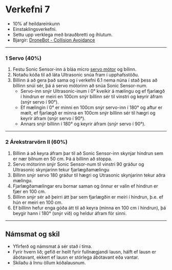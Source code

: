 # Verkefni 7 

- 10% af heildareinkunn
- Einstaklingsverkefni.
- Settu upp verklega með brauðbretti og íhlutum.
- Bjargir: [DroneBot - Collision Avoidance](https://dronebotworkshop.com/elegoo-robot-car-part-3/#Collision_Avoidance_Sketch)

---

### 1 Servo (40%)

1. Festu Sonic Sensor-inn á bláa micro [servo mótor](https://lastminuteengineers.com/servo-motor-arduino-tutorial/) og bílinn. 
1. Notaðu kóða til að láta Ultrasonic snúa fram í upphafsstöðu.
1. Bíllinn á að gera það sama og í verkefni 6.1 nema núna í stað þess að bíllinn snúi sér, þá á servo mótorinn að snúa Sonic Sensor-num.
    - Servo-inn snýr Ultrasonic-inum í 0° kveikir á mælingu og ef fjarlægð í hindrun er meiri en 100cm snýr bíllinn sér til vinstri og keyrir áfram (snýr servo í 90°).
    - Ef mælingin í 0° er minni en 100cm snýr servo-inn í 180° og aftur er mælt, ef fjarlægð er minna en 100cm snýr bíllinn sér til hægri og keyrir áfram (snýr servo í 90°).
    - Annars snýr bíllinn í 180° og keyrir áfram (snýr servo í 90°).

---

### 2 Árekstrarvörn II (60%)

1. Bíllinn á að keyra áfram þar til að Sonic Sensor-inn skynjar hindrun sem er nær bílnum en 50 cm. Þá á bíllinn að stoppa. 
1. Servo mótorinn snýr Sonic Sensor-num til vinstri 90 gráður og Ultrasonic skynjarinn tekur fjarlægðamælingu
1. Bíllinn snýr servo 180 gráður til hægri og Utrasonic skynjarinn tekur aðra mælingu. 
1. Fjarlægðamælingar eru bornar saman og önnur er valin ef hindrun er fjær en 100 cm.
1. Bíllinn snýr sér að þeirri átt þar sem fjarlægðin er meiri í hindrun, þ.e. ef hún er meiri en 100 cm.
1. Ef bíllinn hefur enga góða átt til að keyra (minna en 100 cm í hindrun), þá beygir hann í 180° (snýr við) og heldur áfram för sinni.

---

## Námsmat og skil
- Yfirferð og námsmat á sér stað í tíma. 
- Fyrir hvern lið; gefið er heilt fyrir fullnægjandi lausn, hálft ef lausn er ábótavant, ekkert ef lausn er stórlega ábótavant eða vantar. 
- Skilaðu á Innu öllum kóðalausnum.

